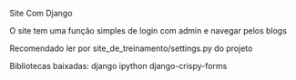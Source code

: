 Site Com Django

O site tem uma função simples de login com admin e navegar pelos blogs

Recomendado ler por site_de_treinamento/settings.py do projeto

Bibliotecas baixadas:
django
ipython
django-crispy-forms